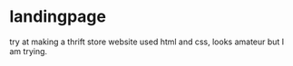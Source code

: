 # landingpage
try at making a thrift store website
used html and css, looks amateur but I am trying.
